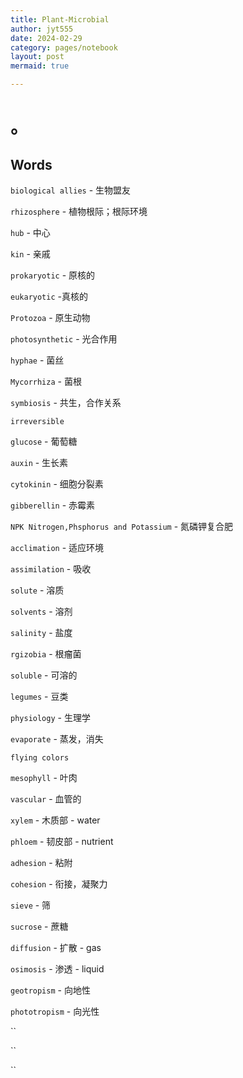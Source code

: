 ```yaml
---
title: Plant-Microbial
author: jyt555
date: 2024-02-29
category: pages/notebook
layout: post
mermaid: true

---
```


# 。

## Words

`biological allies` - 生物盟友

`rhizosphere` - 植物根际；根际环境

`hub` - 中心

`kin` - 亲戚

`prokaryotic` - 原核的

`eukaryotic` -真核的

`Protozoa` - 原生动物

`photosynthetic` - 光合作用

`hyphae` - 菌丝

`Mycorrhiza` - 菌根

`symbiosis` - 共生，合作关系

`irreversible` 

`glucose` - 葡萄糖

`auxin` - 生长素

`cytokinin` - 细胞分裂素

`gibberellin` - 赤霉素

`NPK Nitrogen,Phsphorus and Potassium` - 氮磷钾复合肥

`acclimation` - 适应环境

`assimilation` - 吸收

`solute` - 溶质

`solvents` - 溶剂

`salinity` - 盐度

`rgizobia` - 根瘤菌

`soluble` - 可溶的

`legumes` - 豆类

`physiology` - 生理学

`evaporate` - 蒸发，消失

`flying colors`

`mesophyll` - 叶肉

`vascular` - 血管的

`xylem` - 木质部 - water

`phloem` - 韧皮部 - nutrient

`adhesion` - 粘附

`cohesion` - 衔接，凝聚力

`sieve` - 筛

`sucrose` - 蔗糖

`diffusion` - 扩散 - gas

`osimosis` - 渗透 - liquid

`geotropism` - 向地性

`phototropism` - 向光性

``

``

``

